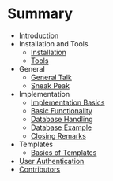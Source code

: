 # Summary

* [Introduction](README.md)
* Installation and Tools
   * [Installation](content/0.0install.md)
   * [Tools](content/0.1tools.md)
* General
   * [General Talk](content/1.0general_talk.md)
   * [Sneak Peak](content/1.1servers.md)
* Implementation
   * [Implementation Basics](content/2.0implementbasics.md)
   * [Basic Functionality](content/2.1functionality.md)
   * [Database Handling](content/2.2database.md)
   * [Database Example](content/2.3example.md)
   * [Closing Remarks](content/2.4closingremarks.md)
* Templates
   * [Basics of Templates](content/3.0templating.md)
* [User Authentication](content/4.0authentication.md)
* [Contributors](CONTRIBUTORS.md)

